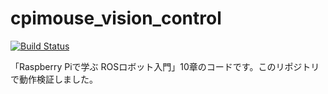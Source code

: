 # cpimouse_vision_control

[![Build Status](https://travis-ci.org/ryuichiueda/cpimouse_vision_control.svg?branch=master)](https://travis-ci.org/ryuichiueda/cpimouse_vision_control)

「Raspberry Piで学ぶ ROSロボット入門」10章のコードです。このリポジトリで動作検証しました。
